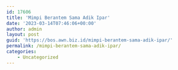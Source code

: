 ```yaml
---
id: 17606
title: 'Mimpi Berantem Sama Adik Ipar'
date: '2023-03-14T07:46:06+00:00'
author: admin
layout: post
guid: 'https://bos.awn.biz.id/mimpi-berantem-sama-adik-ipar/'
permalink: /mimpi-berantem-sama-adik-ipar/
categories:
    - Uncategorized
---
```


